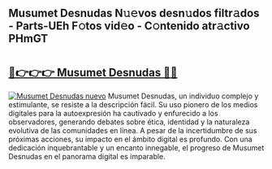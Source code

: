 ## Musumet Desnudas N𝚞𝚎vos desn𝚞dos filtr𝚊dos - Parts-UEh F𝚘tos vid𝚎o - C𝚘ntenido atr𝚊ctivo PHmGT

# <h2><a href="http://mb3cvg.tromn.icu/?c=Musumet+Desnudas">🔗👉👉👉 Musumet Desnudas 🔗🔗</a></h2>

[![Musumet Desnudas nuevo](https://i.imgur.com/pEAQMta.gif)](http://mb3cvg.tromn.icu/?c=Musumet+Desnudas)
Musumet Desnudas, un individuo complejo y estimulante, se resiste a la descripción fácil. Su uso pionero de los medios digitales para la autoexpresión ha cautivado y enfurecido a los observadores, generando debates sobre ética, identidad y la naturaleza evolutiva de las comunidades en línea. A pesar de la incertidumbre de sus próximas acciones, su impacto en el ámbito digital es profundo. Con una dedicación inquebrantable y un encanto innegable, el progreso de Musumet Desnudas en el panorama digital es imparable.
